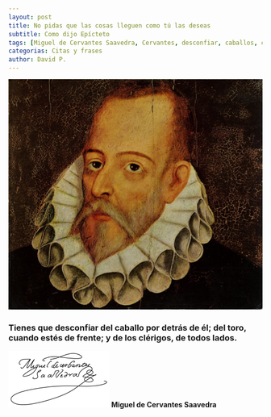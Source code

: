 ```yaml
---
layout: post
title: No pidas que las cosas lleguen como tú las deseas
subtitle: Como dijo Epícteto
tags: [Miguel de Cervantes Saavedra, Cervantes, desconfiar, caballos, clerigos, iglesia, curas]
categorias: Citas y frases
author: David P.
---
```

<meta property="og:image" content="/imagenes/miguel-de-cervantes.jpeg"/>

![Miguel de Cervantes Saavedra](/imagenes/miguel-de-cervantes.jpeg "Miguel de Cervantes Saavedra")

### Tienes que desconfiar del caballo por detrás de él; del toro, cuando estés de frente; y de los clérigos, de todos lados. 

![Firma Miguel de Cervantes Saavedra](/imagenes/firma-cervantes.png "Firma de don Miguel de Cervantes Saavedra")
**Miguel de Cervantes Saavedra**